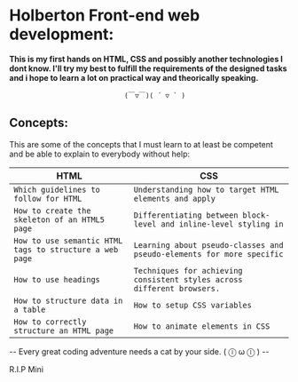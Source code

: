 # Holberton Front-end web development:

__This is my first hands on HTML, CSS and possibly another technologies I dont know. I'll try my best to fulfill the requirements of the designed tasks and i hope to learn a lot on practical way and theorically speaking.__


                                 (￣▽￣)( ´ ▽ ` )


## Concepts:

This are some of the concepts that I must learn to at least be competent and be able to explain to everybody without help:

|HTML                          |CSS|
|----------------|---------------------|
`Which guidelines to follow for HTML`|`Understanding how to target HTML elements and apply`
`How to create the skeleton of an HTML5 page`|`Differentiating between block-level and inline-level styling in` 
`How to use semantic HTML tags to structure a web page`|`Learning about pseudo-classes and pseudo-elements for more specific `
`How to use headings`|`Techniques for achieving consistent styles across different browsers.` 
`How to structure data in a table`|`How to setup CSS variables` 
`How to correctly structure an HTML page`|`How to animate elements in CSS`

-- Every great coding adventure needs a cat by your side. ( ⓛ ω ⓛ ) --

R.I.P Mini
